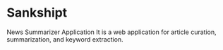 # Sankshipt

News Summarizer Application
It is a web application for  article curation, summarization, and keyword extraction.

